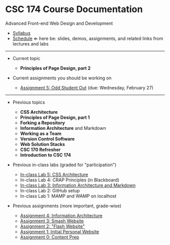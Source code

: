 # CSC 174 Course Documentation
Advanced Front-end Web Design and Development

- [Syllabus](syllabus.md)
- [Schedule](schedule.md) &lArr; here be: slides, demos, assignments, and related links from lectures and labs

<hr>

- Current topic

  - **Principles of Page Design, part 2**
- Current assignments you should be working on

  - [Assignment 5: Odd Student Out](assignment05-odd-student-out/instructions.md) (due: Wednesday, February 27)

<hr>

- Previous topics

  - **CSS Architecture**
  - **Principles of Page Design, part 1**
  - **Forking a Repository**
  - **Information Architecture** and Markdown
  - **Working as a Team**
  - **Version Control Software**
  - **Web Solution Stacks**
  - **CSC 170 Refresher**
  - **Introduction to CSC 174**
- Previous in-class labs (graded for "participation")

  - [In-class Lab 5: CSS Architecture](lab05-css-architecture/instructions.md)
  - In-class Lab 4: CRAP Principles (in Blackboard)
  - [In-class Lab 3: Information Architecture and Markdown](lab03-markdown-and-ia/instructions.md)
  - In-class Lab 2: GitHub setup
  - In-class Lab 1: MAMP and WAMP on localhost
- Previous assignments (more important, grade-wise)

  - [Assignment 4: Information Architecture](assignment04-information-architecture/instructions.md)
  - [Assignment 3: Smash Website](assignment03-smash-website/instructions.md) 
  - [Assignment 2: "Flash Website"](assignment02-flash-website/instructions.md)
  - [Assignment 1: Initial Personal Website](assignment01-initial-personal-website/instructions.md)
  - [Assignment 0: Content Prep](assignment00-content-prep/instructions.md)